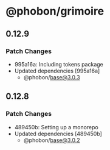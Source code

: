 # @phobon/grimoire

## 0.12.9

### Patch Changes

- 995a16a: Including tokens package
- Updated dependencies [995a16a]
  - @phobon/base@3.0.3

## 0.12.8

### Patch Changes

- 489450b: Setting up a monorepo
- Updated dependencies [489450b]
  - @phobon/base@3.0.2
